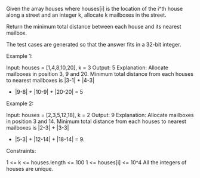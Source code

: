 Given the array houses where houses[i] is the location of the i^th house
along a street and an integer k, allocate k mailboxes in the street.

Return the minimum total distance between each house and its nearest
mailbox.

The test cases are generated so that the answer fits in a 32-bit integer.


Example 1:


Input: houses = [1,4,8,10,20], k = 3
Output: 5
Explanation: Allocate mailboxes in position 3, 9 and 20.
Minimum total distance from each houses to nearest mailboxes is |3-1| + |4-3|
+ |9-8| + |10-9| + |20-20| = 5 


Example 2:


Input: houses = [2,3,5,12,18], k = 2
Output: 9
Explanation: Allocate mailboxes in position 3 and 14.
Minimum total distance from each houses to nearest mailboxes is |2-3| + |3-3|
+ |5-3| + |12-14| + |18-14| = 9.



Constraints:


1 <= k <= houses.length <= 100
1 <= houses[i] <= 10^4
All the integers of houses are unique.




